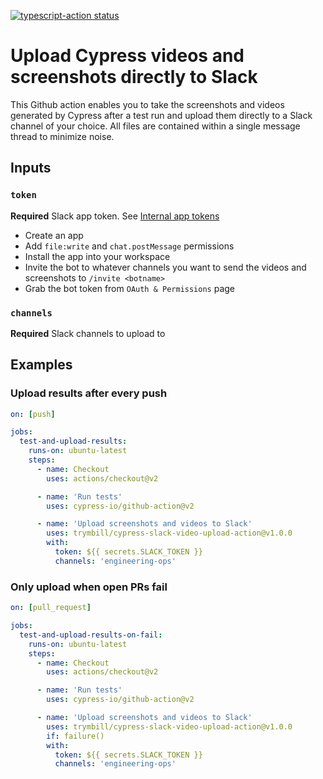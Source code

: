 <p>
  <a href="https://github.com/trymbill/cypress-slack-video-upload-action/actions"><img alt="typescript-action status" src="https://github.com/actions/typescript-action/workflows/build-test/badge.svg"></a>
</p>

# Upload Cypress videos and screenshots directly to Slack

This Github action enables you to take the screenshots and videos generated by Cypress after a test run and upload them directly to a Slack channel of your choice. All files are contained within a single message thread to minimize noise.

## Inputs

### `token`

**Required** Slack app token. See [Internal app tokens](https://slack.com/intl/en-ru/help/articles/215770388-Create-and-regenerate-API-tokens#internal-app-tokens)

- Create an app
- Add `file:write` and `chat.postMessage` permissions
- Install the app into your workspace
- Invite the bot to whatever channels you want to send the videos and screenshots to `/invite <botname>`
- Grab the bot token from `OAuth & Permissions` page

### `channels`

**Required** Slack channels to upload to

## Examples

### Upload results after every push

```yml
on: [push]

jobs:
  test-and-upload-results:
    runs-on: ubuntu-latest
    steps:
      - name: Checkout
        uses: actions/checkout@v2

      - name: 'Run tests'
        uses: cypress-io/github-action@v2

      - name: 'Upload screenshots and videos to Slack'
        uses: trymbill/cypress-slack-video-upload-action@v1.0.0
        with:
          token: ${{ secrets.SLACK_TOKEN }}
          channels: 'engineering-ops'
```

### Only upload when open PRs fail

```yml
on: [pull_request]

jobs:
  test-and-upload-results-on-fail:
    runs-on: ubuntu-latest
    steps:
      - name: Checkout
        uses: actions/checkout@v2

      - name: 'Run tests'
        uses: cypress-io/github-action@v2

      - name: 'Upload screenshots and videos to Slack'
        uses: trymbill/cypress-slack-video-upload-action@v1.0.0
        if: failure()
        with:
          token: ${{ secrets.SLACK_TOKEN }}
          channels: 'engineering-ops'
```
